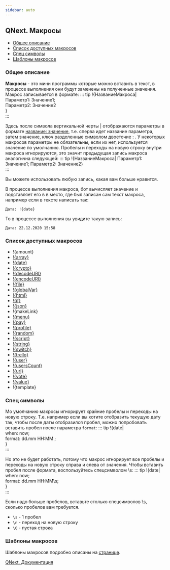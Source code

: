 ```yaml
---
sidebar: auto
---
```


## QNext. Макросы
* [Общее описание](#общее-описание)
* [Список доступных макросов](#список-доступных-макросов)
* [Спец символы](#спец-символы)
* [Шаблоны макросов](#шаблоны-макросов)
### Общее описание

**Макросы** - это мини программы которые можно вставить в текст, в процессе выполнения они будут заменены на полученные значения. Макрос записывается в формате:
::: tip
!{НазваниеМакроса|<br> Параметр1: Значение1;<br> Параметр2: Значение2<br>}<br>
:::

Здесь после символа вертикальной черты | отображаются параметры в формате <u>название: значение</u>, т.е. сперва идет название параметра, затем значение, ключ разделенные символом двоеточие : . У некоторых макросов параметры не обязательны, если их нет, используется значение по умолчанию. Пробелы и переходы на новую строку внутри макроса игнорируются, это значит предыдущая запись макроса аналогична следующей:
::: tip
!{НазваниеМакроса| Параметр1: Значение1; Параметр2: Значение2}<br>
:::

Вы можете использовать любую запись, какая вам больше нравится.

В процессе выполнения макроса, бот вычисляет значение и подставляет его в в место, где был записан сам текст макроса, например если в тексте написать так:

`Дата: !{date}`

То в процессе выполнения вы увидите такую запись:

`Дата: 22.12.2020 15:58`


### Список доступных макросов
* !{amount}
* [!{array}](/docs-test/ph/QNext-Macros-Array-04-06)
* [!{date}](/docs-test/ph/QNext-Macros-Date-02-13)
* [!{crypto}](/docs-test/ph/QNext-Macros-Crypto-02-12)
* [!{decodeURI}](/docs-test/ph/QNext-Macros-encodeURI-08-10)
* [!{encodeURI}](/docs-test/ph/QNext-Macros-encodeURI-08-10)
* [!{file}](/docs-test/ph/QNext-Macros-file-05-22)
* [!{globalVar}](/docs-test/ph/QNext-Macros-globalVar-01-17)
* [!{html}](/docs-test/ph/QNext-Macros-html-05-13)
* [!{if}](/docs-test/ph/QNext-Macros-if-05-18)
* [!{json}](/docs-test/ph/QNext-Macros-JSON-05-13)
* !{makeLink}
* [!{menu}](/docs-test/ph/QNext-Macros-menu-05-13)
* [!{pay}](/docs-test/ph/QNext-Macros-pay-02-08)
* [!{profile}](/docs-test/ph/QNext-Macros-Profile-01-11)
* [!{random}](/docs-test/ph/QNext-Macros-Random-03-20)
* [!{script}](/docs-test/ph/QNextBot-Scripts-10-29)
* [!{string}](/docs-test/ph/QNext-Macros-String-09-09)
* [!{switch}](/docs-test/ph/QNext-Macros-Switch-01-09)
* [!{trello}](/docs-test/ph/QNext-Makros-trello-02-20)
* [!{user}](/docs-test/ph/QNext-Macros-User-05-13)
* [!{usersCount}](/docs-test/ph/QNext-Macros-userCount-07-01)
* [!{url}](/docs-test/ph/QNext-Macros-Url-01-23)
* [!{vote}](/docs-test/ph/QNext-Macros-Vote-12-23)
* [!{value}](/docs-test/ph/QNext-Macros-value-01-10)
* !{template}


### Спец символы

Мо умолчанию макросы игнорирует крайние пробелы и переходы на новую строку. Т.е. например если вы хотите отобразить текущую дату так, чтобы после даты отобразился пробел, можно попробовать вставить пробел после параметра `format`:
::: tip
!{date|<br> when: now;<br> format: dd.mm HH:MM   ;<br>}<br>
:::

Но это не будет работать, потому что макрос игнорирует все пробелы и переходы на новую строку справа и слева от значения. Чтобы вставить пробел после формата, воспользуйтесь спецсимволом \s:
::: tip
!{date|<br> when: now;<br> format: dd.mm HH:MM\s;<br>}<br>
:::

Если надо больше пробелов, вставьте столько спецсимволов \s, сколько пробелов вам требуется.
* `\s` - 1 пробел
* `\n` - переход на новую строку
* `\0` - пустая строка


### Шаблоны макросов

Шаблоны макросов подробно описаны на [странице](/docs-test/ph/QNext-Macros-Template-10-02).



[QNext. Документация](/docs-test/ph/QNext-admin-documentation-05-08)